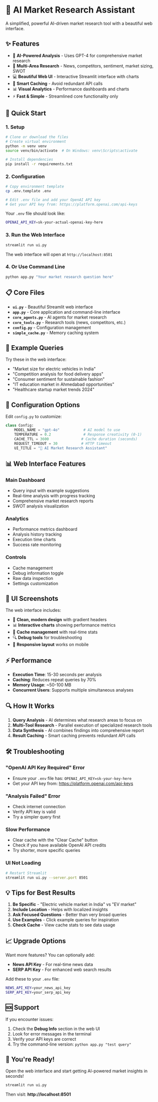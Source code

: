 # 🚀 AI Market Research Assistant

A simplified, powerful AI-driven market research tool with a beautiful web interface.

## ✨ Features

- 🤖 **AI-Powered Analysis** - Uses GPT-4 for comprehensive market research
- 🎯 **Multi-Area Research** - News, competitors, sentiment, market sizing, SWOT
- 💻 **Beautiful Web UI** - Interactive Streamlit interface with charts
- 💾 **Smart Caching** - Avoid redundant API calls
- 📊 **Visual Analytics** - Performance dashboards and charts
- ⚡ **Fast & Simple** - Streamlined core functionality only

## 🚀 Quick Start

### 1. **Setup**

```bash
# Clone or download the files
# Create virtual environment
python -m venv venv
source venv/bin/activate  # On Windows: venv\Scripts\activate

# Install dependencies  
pip install -r requirements.txt
```

### 2. **Configuration**

```bash
# Copy environment template
cp .env.template .env

# Edit .env file and add your OpenAI API key
# Get your API key from: https://platform.openai.com/api-keys
```

Your `.env` file should look like:
```bash
OPENAI_API_KEY=sk-your-actual-openai-key-here
```

### 3. **Run the Web Interface**

```bash
streamlit run ui.py
```

The web interface will open at `http://localhost:8501`

### 4. **Or Use Command Line**

```bash
python app.py "Your market research question here"
```

## 📋 Core Files

- **`ui.py`** - Beautiful Streamlit web interface
- **`app.py`** - Core application and command-line interface  
- **`core_agents.py`** - AI agents for market research
- **`core_tools.py`** - Research tools (news, competitors, etc.)
- **`config.py`** - Configuration management
- **`simple_cache.py`** - Memory caching system

## 🎯 Example Queries

Try these in the web interface:

- "Market size for electric vehicles in India"
- "Competition analysis for food delivery apps"  
- "Consumer sentiment for sustainable fashion"
- "IT education market in Ahmedabad opportunities"
- "Healthcare startup market trends 2024"

## 🔧 Configuration Options

Edit `config.py` to customize:

```python
class Config:
    MODEL_NAME = "gpt-4o"           # AI model to use
    TEMPERATURE = 0.2               # Response creativity (0-1)
    CACHE_TTL = 3600               # Cache duration (seconds)
    REQUEST_TIMEOUT = 30           # HTTP timeout
    UI_TITLE = "🚀 AI Market Research Assistant"
```

## 📊 Web Interface Features

### **Main Dashboard**
- Query input with example suggestions
- Real-time analysis with progress tracking
- Comprehensive market research reports
- SWOT analysis visualization

### **Analytics**
- Performance metrics dashboard
- Analysis history tracking
- Execution time charts
- Success rate monitoring

### **Controls**
- Cache management
- Debug information toggle
- Raw data inspection
- Settings customization

## 🎨 UI Screenshots

The web interface includes:
- 🎯 **Clean, modern design** with gradient headers
- 📊 **Interactive charts** showing performance metrics
- 💾 **Cache management** with real-time stats
- 🔍 **Debug tools** for troubleshooting
- 📱 **Responsive layout** works on mobile

## ⚡ Performance

- **Execution Time**: 15-30 seconds per analysis
- **Caching**: Reduces repeat queries by 70%
- **Memory Usage**: ~50-100 MB
- **Concurrent Users**: Supports multiple simultaneous analyses

## 🔍 How It Works

1. **Query Analysis** - AI determines what research areas to focus on
2. **Multi-Tool Research** - Parallel execution of specialized research tools
3. **Data Synthesis** - AI combines findings into comprehensive report
4. **Result Caching** - Smart caching prevents redundant API calls

## 🛠️ Troubleshooting

### **"OpenAI API Key Required" Error**
- Ensure your `.env` file has: `OPENAI_API_KEY=sk-your-key-here`
- Get your API key from: https://platform.openai.com/api-keys

### **"Analysis Failed" Error**
- Check internet connection
- Verify API key is valid
- Try a simpler query first

### **Slow Performance**
- Clear cache with the "Clear Cache" button
- Check if you have available OpenAI API credits
- Try shorter, more specific queries

### **UI Not Loading**
```bash
# Restart Streamlit
streamlit run ui.py --server.port 8501
```

## 💡 Tips for Best Results

1. **Be Specific** - "Electric vehicle market in India" vs "EV market"
2. **Include Location** - Helps with localized insights  
3. **Ask Focused Questions** - Better than very broad queries
4. **Use Examples** - Click example queries for inspiration
5. **Check Cache** - View cache stats to see data usage

## 📈 Upgrade Options

Want more features? You can optionally add:

- **News API Key** - For real-time news data
- **SERP API Key** - For enhanced web search results

Add these to your `.env` file:
```bash
NEWS_API_KEY=your_news_api_key
SERP_API_KEY=your_serp_api_key
```

## 🆘 Support

If you encounter issues:

1. Check the **Debug Info** section in the web UI
2. Look for error messages in the terminal
3. Verify your API keys are correct
4. Try the command-line version: `python app.py "test query"`

## 🎉 You're Ready!

Open the web interface and start getting AI-powered market insights in seconds!

```bash
streamlit run ui.py
```

Then visit: **http://localhost:8501**